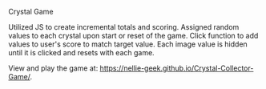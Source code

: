 Crystal Game

Utilized JS to create incremental totals and scoring. Assigned random values to each crystal upon start or reset of the game. 
Click function to add values to user's score to match target value. Each image value is hidden until it is clicked and resets with each
game. 

View and play the game at: https://nellie-geek.github.io/Crystal-Collector-Game/. 
